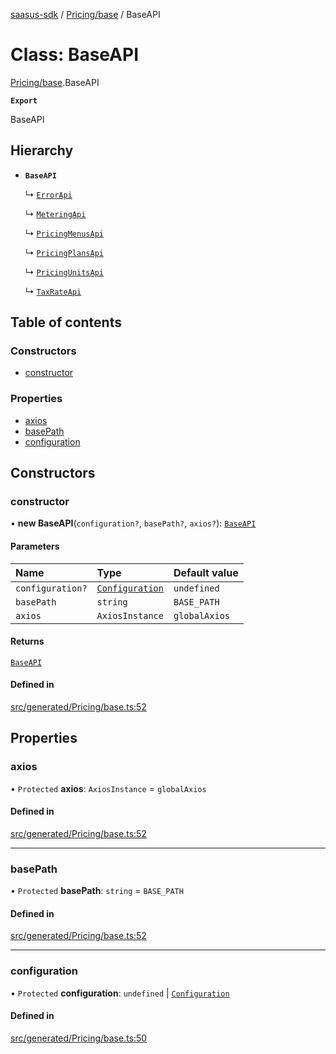 [saasus-sdk](../README.md) / [Pricing/base](../modules/Pricing_base.md) / BaseAPI

# Class: BaseAPI

[Pricing/base](../modules/Pricing_base.md).BaseAPI

**`Export`**

BaseAPI

## Hierarchy

- **`BaseAPI`**

  ↳ [`ErrorApi`](Pricing_api.ErrorApi.md)

  ↳ [`MeteringApi`](Pricing_api.MeteringApi.md)

  ↳ [`PricingMenusApi`](Pricing_api.PricingMenusApi.md)

  ↳ [`PricingPlansApi`](Pricing_api.PricingPlansApi.md)

  ↳ [`PricingUnitsApi`](Pricing_api.PricingUnitsApi.md)

  ↳ [`TaxRateApi`](Pricing_api.TaxRateApi.md)

## Table of contents

### Constructors

- [constructor](Pricing_base.BaseAPI.md#constructor)

### Properties

- [axios](Pricing_base.BaseAPI.md#axios)
- [basePath](Pricing_base.BaseAPI.md#basepath)
- [configuration](Pricing_base.BaseAPI.md#configuration)

## Constructors

### constructor

• **new BaseAPI**(`configuration?`, `basePath?`, `axios?`): [`BaseAPI`](Pricing_base.BaseAPI.md)

#### Parameters

| Name | Type | Default value |
| :------ | :------ | :------ |
| `configuration?` | [`Configuration`](Pricing_configuration.Configuration.md) | `undefined` |
| `basePath` | `string` | `BASE_PATH` |
| `axios` | `AxiosInstance` | `globalAxios` |

#### Returns

[`BaseAPI`](Pricing_base.BaseAPI.md)

#### Defined in

[src/generated/Pricing/base.ts:52](https://github.com/saasus-platform/saasus-sdk-javascript/blob/c6c266c/src/generated/Pricing/base.ts#L52)

## Properties

### axios

• `Protected` **axios**: `AxiosInstance` = `globalAxios`

#### Defined in

[src/generated/Pricing/base.ts:52](https://github.com/saasus-platform/saasus-sdk-javascript/blob/c6c266c/src/generated/Pricing/base.ts#L52)

___

### basePath

• `Protected` **basePath**: `string` = `BASE_PATH`

#### Defined in

[src/generated/Pricing/base.ts:52](https://github.com/saasus-platform/saasus-sdk-javascript/blob/c6c266c/src/generated/Pricing/base.ts#L52)

___

### configuration

• `Protected` **configuration**: `undefined` \| [`Configuration`](Pricing_configuration.Configuration.md)

#### Defined in

[src/generated/Pricing/base.ts:50](https://github.com/saasus-platform/saasus-sdk-javascript/blob/c6c266c/src/generated/Pricing/base.ts#L50)
